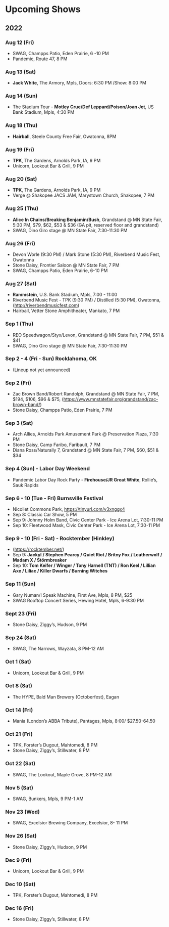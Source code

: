 <h1 id="upcoming-shows">Upcoming Shows</h1>
<h2 id="section">2022</h2>
<h3 id="aug-12-fri">Aug 12 (Fri)</h3>
<ul>
<li>SWAG, Champps Patio, Eden Prairie, 6 -10 PM</li>
<li>Pandemic, Route 47, 8 PM</li>
</ul>
<h3 id="aug-13-sat">Aug 13 (Sat)</h3>
<ul>
<li><strong>Jack White</strong>, The Armory, Mpls, Doors: 6:30 PM /Show: 8:00 PM</li>
</ul>
<h3 id="aug-14-sun">Aug 14 (Sun)</h3>
<ul>
<li>The Stadium Tour - <strong>Motley Crue/Def Leppard/Poison/Joan Jet</strong>, US Bank Stadium, Mpls, 4:30 PM</li>
</ul>
<h3 id="aug-18-thu">Aug 18 (Thu)</h3>
<ul>
<li><strong>Hairball</strong>, Steele County Free Fair, Owatonna, 8PM</li>
</ul>
<h3 id="aug-19-fri">Aug 19 (Fri)</h3>
<ul>
<li><strong>TPK</strong>, The Gardens, Arnolds Park, IA, 9 PM</li>
<li>Unicorn, Lookout Bar &amp; Grill, 9 PM</li>
</ul>
<h3 id="aug-20-sat">Aug 20 (Sat)</h3>
<ul>
<li><strong>TPK</strong>, The Gardens, Arnolds Park, IA, 9 PM</li>
<li>Verge @ Shakopee JACS JAM, Marystown Church, Shakopee, 7 PM</li>
</ul>
<h3 id="aug-25-thu">Aug 25 (Thu)</h3>
<ul>
<li><strong>Alice In Chains/Breaking Benjamin/Bush</strong>, Grandstand @ MN State Fair, 5:30 PM, $79, $62, $53 &amp; $36 (GA pit, reserved floor and grandstand)</li>
<li>SWAG, Dino Giro stage @ MN State Fair, 7:30-11:30 PM</li>
</ul>
<h3 id="aug-26-fri">Aug 26 (Fri)</h3>
<ul>
<li>Devon Worle (9:30 PM) / Mark Stone (5:30 PM), Riverbend Music Fest, Owatonna</li>
<li>Stone Daisy, Frontier Saloon @ MN State Fair, 7 PM</li>
<li>SWAG, Champps Patio, Eden Prairie, 6-10 PM</li>
</ul>
<h3 id="aug-27-sat">Aug 27 (Sat)</h3>
<ul>
<li><strong>Rammstein</strong>, U.S. Bank Stadium, Mpls, 7:00 - 11:00</li>
<li>Riverbend Music Fest - TPK (9:30 PM) / Distilled (5:30 PM), Owatonna, (<a href="http://riverbendmusicfest.com">http://riverbendmusicfest.com</a>)</li>
<li>Hairball, Vetter Stone Amphitheater, Mankato, 7 PM</li>
</ul>
<h3 id="sep-1-thu">Sep 1 (Thu)</h3>
<ul>
<li>REO Speedwagon/Styx/Levon, Grandstand @ MN State Fair, 7 PM, $51 &amp; $41</li>
<li>SWAG, Dino Giro stage @ MN State Fair, 7:30-11:30 PM</li>
</ul>
<h3 id="sep-2---4-fri---sun-rocklahoma-ok">Sep 2 - 4 (Fri - Sun) Rocklahoma, OK</h3>
<ul>
<li>(Lineup not yet announced)</li>
</ul>
<h3 id="sep-2-fri">Sep 2 (Fri)</h3>
<ul>
<li>Zac Brown Band/Robert Randolph, Grandstand @ MN State Fair, 7 PM, $194, $106, $96 &amp; $75, (<a href="https://www.mnstatefair.org/grandstand/zac-brown-band/">https://www.mnstatefair.org/grandstand/zac-brown-band/</a>)</li>
<li>Stone Daisy, Champps Patio, Eden Prairie, 7 PM</li>
</ul>
<h3 id="sep-3-sat">Sep 3 (Sat)</h3>
<ul>
<li>Arch Allies, Arnolds Park Amusement Park @ Preservation Plaza, 7:30 PM</li>
<li>Stone Daisy, Camp Faribo, Faribault, 7 PM</li>
<li>Diana Ross/Naturally 7, Grandstand @ MN State Fair, 7 PM, $60, $51 &amp; $34</li>
</ul>
<h3 id="sep-4-sun---labor-day-weekend">Sep 4 (Sun) - Labor Day Weekend</h3>
<ul>
<li>Pandemic Labor Day Rock Party - <strong>Firehouse/JR Great White</strong>, Rollie’s, Sauk Rapids</li>
</ul>
<h3 id="sep-6---10-tue---fri-burnsville-festival">Sep 6 - 10 (Tue - Fri) Burnsville Festival</h3>
<ul>
<li>Nicollet Commons Park, <a href="https://tinyurl.com/y3xnggx4">https://tinyurl.com/y3xnggx4</a></li>
<li>Sep 8: Classic Car Show, 5 PM</li>
<li>Sep 9: Johnny Holm Band, Civic Center Park - Ice Arena Lot, 7:30-11 PM</li>
<li>Sep 10: Fleetwood Mask, Civic Center Park - Ice Arena Lot, 7:30-11 PM</li>
</ul>
<h3 id="sep-9---10-fri---sat---rocktember-hinkley">Sep 9 - 10 (Fri - Sat) - Rocktember (Hinkley)</h3>
<ul>
<li>(<a href="https://rocktember.net/">https://rocktember.net/</a>)</li>
<li>Sep 9: <strong>Jackyl / Stephen Pearcy / Quiet Riot / Britny Fox / Leatherwolf / Madam X / Störmbreaker</strong></li>
<li>Sep 10: <strong>Tom Keifer / Winger / Tony Harnell (TNT) / Ron Keel / Lillian Axe / Liliac / Killer Dwarfs / Burning Witches</strong></li>
</ul>
<h3 id="sep-11-sun">Sep 11 (Sun)</h3>
<ul>
<li>Gary Numan/I Speak Machine, First Ave, Mpls, 8 PM, $25</li>
<li>SWAG Rooftop Concert Series, Hewing Hotel, Mpls, 6-9:30 PM</li>
</ul>
<h3 id="sept-23-fri">Sept 23 (Fri)</h3>
<ul>
<li>Stone Daisy, Ziggy’s, Hudson, 9 PM</li>
</ul>
<h3 id="sep-24-sat">Sep 24 (Sat)</h3>
<ul>
<li>SWAG, The Narrows, Wayzata, 8 PM-12 AM</li>
</ul>
<h3 id="oct-1-sat">Oct 1 (Sat)</h3>
<ul>
<li>Unicorn, Lookout Bar &amp; Grill, 9 PM</li>
</ul>
<h3 id="oct-8-sat">Oct 8 (Sat)</h3>
<ul>
<li>The HYPE, Bald Man Brewery (Octoberfest), Eagan</li>
</ul>
<h3 id="oct-14-fri">Oct 14 (Fri)</h3>
<ul>
<li>Mania (London’s ABBA Tribute), Pantages, Mpls, 8:00/ $27.50-64.50</li>
</ul>
<h3 id="oct-21-fri">Oct 21 (Fri)</h3>
<ul>
<li>TPK, Forster’s Dugout, Mahtomedi, 8 PM</li>
<li>Stone Daisy, Ziggy’s, Stillwater, 8 PM</li>
</ul>
<h3 id="oct-22-sat">Oct 22 (Sat)</h3>
<ul>
<li>SWAG, The Lookout, Maple Grove, 8 PM-12 AM</li>
</ul>
<h3 id="nov-5-sat">Nov 5 (Sat)</h3>
<ul>
<li>SWAG, Bunkers, Mpls, 9 PM-1 AM</li>
</ul>
<h3 id="nov-23-wed">Nov 23 (Wed)</h3>
<ul>
<li>SWAG, Excelsior Brewing Company, Excelsior, 8- 11 PM</li>
</ul>
<h3 id="nov-26-sat">Nov 26 (Sat)</h3>
<ul>
<li>Stone Daisy, Ziggy’s, Hudson, 9 PM</li>
</ul>
<h3 id="dec-9-fri">Dec 9 (Fri)</h3>
<ul>
<li>Unicorn, Lookout Bar &amp; Grill, 9 PM</li>
</ul>
<h3 id="dec-10-sat">Dec 10 (Sat)</h3>
<ul>
<li>TPK, Forster’s Dugout, Mahtomedi, 8 PM</li>
</ul>
<h3 id="dec-16-fri">Dec 16 (Fri)</h3>
<ul>
<li>Stone Daisy, Ziggy’s, Stillwater, 8 PM</li>
</ul>


